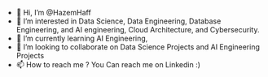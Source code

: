 - 👋 Hi, I’m @HazemHaff
- 👀 I’m interested in Data Science, Data Engineering, Database Engineering, and AI engineering, Cloud Architecture, and Cybersecurity.
- 🌱 I’m currently learning AI Engineering,
- 💞️ I’m looking to collaborate on Data Science Projects and AI Engineering Projects
- 📫 How to reach me ? You Can reach me on Linkedin :)

<!---
HazemHaff/HazemHaff is a ✨ special ✨ repository because its `README.md` (this file) appears on your GitHub profile.
You can click the Preview link to take a look at your changes.
--->
